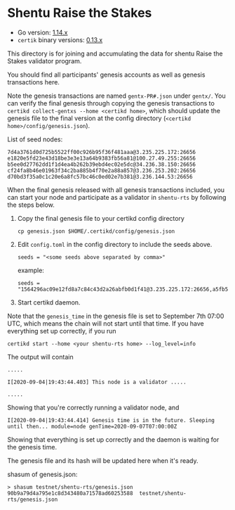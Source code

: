 # Shentu Raise the Stakes #

 - Go version: [1.14.x](https://golang.org/dl/)
 - `certik` binary versions: [0.13.x](https://github.com/certikfoundation/chain/releases)

This directory is for joining and accumulating the data for shentu Raise the Stakes validator program.

You should find all participants' genesis accounts as well as genesis transactions here.

Note the genesis transactions are named `gentx-PR#.json` under `gentx/`. You can verify the final genesis through copying the genesis transactions to `certikd collect-gentxs --home <certikd home>`, which should update the genesis file to the final version at the config directory (`<certikd home>/config/genesis.json`).

List of seed nodes:
```
7d4a3761d0d725b5522ff00c926b95f36f481aaa@3.235.225.172:26656
e1820e5fd23e43d18be3e3e13a64b9383fb56a81@100.27.49.255:26656
b5ee0d27762dd1f1d4ea4b262b39ebd4ec02e5dc@34.236.38.150:26656
cf24fa8b46e01963f34c2ba885b4f70e2a88a857@3.236.253.202:26656
d70bd3f35a0c1c20e6a8fc57bc46c0ed02e7b381@3.236.144.53:26656
```

When the final genesis released with all genesis transactions included, you can start your node and participate as a validator in `shentu-rts` by following the steps below.

 1. Copy the final genesis file to your certikd config directory
    ```
    cp genesis.json $HOME/.certikd/config/genesis.json
    ```
 2. Edit `config.toml` in the config directory to include the seeds above.
    ```
    seeds = "<some seeds above separated by comma>"
    ```
    example:
    ```
    seeds = "1564296ac09e12fd8a7c84c43d2a26abfb0d1f41@3.235.225.172:26656,a5fb59fd0b4c591ffa69f20f01f132f040dd68b4@100.27.49.255:26656"
    ```
 3. Start certikd daemon.
 
Note that the `genesis_time` in the genesis file is set to September 7th 07:00 UTC, which means the chain will not start until that time.
If you have everything set up correctly, if you run 
```
certikd start --home <your shentu-rts home> --log_level=info
```
The output will contain
```
.....

I[2020-09-04|19:43:44.403] This node is a validator .....

.....
```
Showing that you're correctly running a validator node, and 

```
I[2020-09-04|19:43:44.414] Genesis time is in the future. Sleeping until then... module=node genTime=2020-09-07T07:00:00Z
```
Showing that everything is set up correctly and the daemon is waiting for the genesis time.

The genesis file and its hash will be updated here when it's ready.

shasum of genesis.json:
```
> shasum testnet/shentu-rts/genesis.json
90b9a79d4a795e1c8d343480a71578ad60253588  testnet/shentu-rts/genesis.json
```
